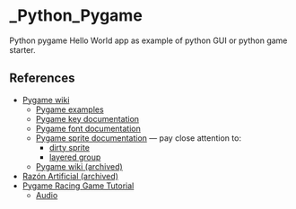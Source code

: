 # _Python_Pygame
Python pygame Hello World app as example of python GUI or python game starter.

## References

* [Pygame wiki](https://www.pygame.org/wiki/tutorials)
    * [Pygame examples](https://www.pygame.org/docs/ref/examples.html)
    * [Pygame key documentation](https://www.pygame.org/docs/ref/key.html)
    * [Pygame font documentation](https://www.pygame.org/docs/ref/font.html)
    * [Pygame sprite documentation](https://www.pygame.org/docs/ref/sprite.html) — pay close attention to:
        * [dirty sprite](https://www.pygame.org/docs/ref/sprite.html#pygame.sprite.DirtySprite)
        * [layered group](https://www.pygame.org/docs/ref/sprite.html#pygame.sprite.LayeredUpdates)
    * [Pygame wiki (archived)](https://web.archive.org/web/20220119043005/http://www.pygame.org/wiki/tutorials)
* [Razón Artificial (archived)](https://web.archive.org/web/20210117132645/http://razonartificial.com/2010/02/pygame-1-importar-inicializar/)
* [Pygame Racing Game Tutorial](https://pythonprogramming.net/pygame-python-3-part-1-intro/)
    * [Audio](https://pythonprogramming.net/adding-sounds-music-pygame/)


